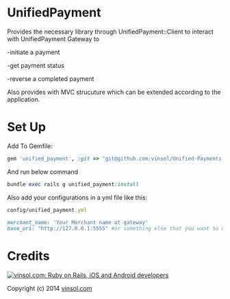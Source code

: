 UnifiedPayment
================

Provides the necessary library through UnifiedPayment::Client to interact with UnifiedPayment Gateway to

-initiate a payment

-get payment status

-reverse a completed payment

Also provides with MVC strucuture which can be extended according to the application.

Set Up
================

Add To Gemfile:
```ruby
gem 'unified_payment', :git => "git@github.com:vinsol/Unified-Payments.git"
```

And run below command
```ruby
bundle exec rails g unified_payment:install
```
Also add your configurations in a yml file like this:

```ruby
config/unified_payment.yml

merchant_name: 'Your Merchant name at gateway'
base_uri: "http://127.0.0.1:5555" #or something else that you want to use.
```

Credits
================

[![vinsol.com: Ruby on Rails, iOS and Android developers](http://vinsol.com/vin_logo.png "Ruby on Rails, iOS and Android developers")](http://vinsol.com)

Copyright (c) 2014 [vinsol.com](http://vinsol.com "Ruby on Rails, iOS and Android developers")